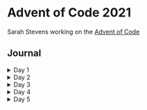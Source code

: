# Advent of Code 2021

Sarah Stevens working on the [Advent of Code](https://adventofcode.com/2021)



## Journal

<details>
  <summary> Day 1</summary>
  
  First day went pretty easily in both languages.
  Used a similar strategy in both with data frames.
  Felt a little weird to add all the window columns in python, 
  didn't really need to but wanted to check the shifts.
  For both, would probably be good to find a way to make an actual sliding window
  since my solutions don't allow for easy adjustment of window size.
</details>

<details>
  <summary> Day 2</summary>
  
  Solution in python was pretty easy with functions and for loops.
  Tried an inelegant tidy solution in R which worked okay for part 1 
  because it was looking for a sum but couldn't figure out how to make it work for part 2.
  In my solution for part 1 I didn't track the position so that made it difficult to adjust
  for part 2.  I also separated the depth and horizontal position calculations which are 
  both needed in part 2. Will look to see if anyone else had an interesting solution I can
  learn from.
</details>

<details>
  <summary> Day 3</summary>
  
  Python solutions were fun.  I probably could have done with another function to clean
  up the repeated while loops in pt 2.  I am starting to like while loops more.
  
  The R pt 1 was pretty nice with a tidy solution.  Could probably repeat my python
  solution in R but think I'll only do R parts where I can think of a solution with data
  frames or mapping or something.
</details>

<details>
  <summary> Day 4</summary>
  
  Python solutions were fun.  I think maybe I could have thought of a better way with arrays
  to find the scores of the winners/losers.  I'm learning a lot about np arrays in addition
  to getting better at while loops.
  
  Think I'm going to skip an R solution today.  I'll try to start with that for tomorrow's
  puzzle to push myself to learn new things in R as well.
</details>

<details>
  <summary> Day 5</summary>
  
  I lied yesterday, I might skip the R solutions for a while.
  Maybe I'll come back for them later.
  As these puzzles take a bit longer, I've not really been feeling like doing them in both languages.
  
  For today's python solve, I thought I might use np like yesterday but then ended up not 
  using it since the location of the lines isn't as important as the count of how many
  lines cross each point.  That does mean I flipped the x and y coords for no reason.
  I still find it weird that it is row, column which is kind of the opposite of x, y.
  One other thing I've noticed is I'm getting better at list
  comprehensions.  I did have to write out all the options for the pt 2 transformations,
  which seems silly now but somehow I couldn't keep it straight in my head. 
</details>


